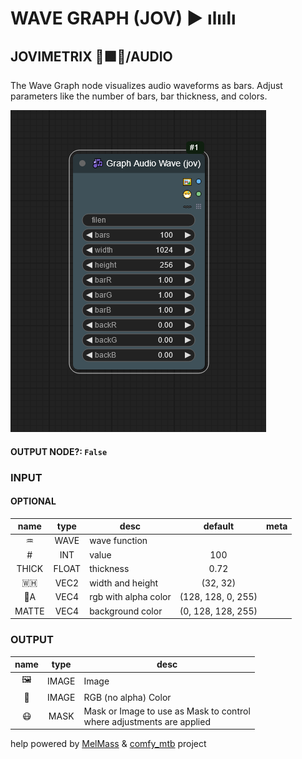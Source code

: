 # WAVE GRAPH (JOV) ▶ ılıılı

## JOVIMETRIX 🔺🟩🔵/AUDIO

The Wave Graph node visualizes audio waveforms as bars. Adjust parameters like the number of bars, bar thickness, and colors.

![WAVE GRAPH](https://raw.githubusercontent.com/Amorano/Jovimetrix-examples/master/node/WAVE%20GRAPH/WAVE%20GRAPH.png)

#### OUTPUT NODE?: `False`

### INPUT

#### OPTIONAL

name | type | desc | default | meta
:---:|:---:|---|:---:|---
♒ | WAVE | wave function |  | 
\# | INT | value | 100 | 
THICK | FLOAT | thickness | 0.72 | 
🇼🇭 | VEC2 | width and height | (32, 32) | 
🌈A | VEC4 | rgb with alpha color | (128, 128, 0, 255) | 
MATTE | VEC4 | background color | (0, 128, 128, 255) | 

### OUTPUT

name | type | desc
:---:|:---:|---
🖼️ | IMAGE | Image 
🌈 | IMAGE | RGB (no alpha) Color 
😷 | MASK | Mask or Image to use as Mask to control<br>where adjustments are applied 

help powered by [MelMass](https://github.com/melMass) & [comfy_mtb](https://github.com/melMass/comfy_mtb) project